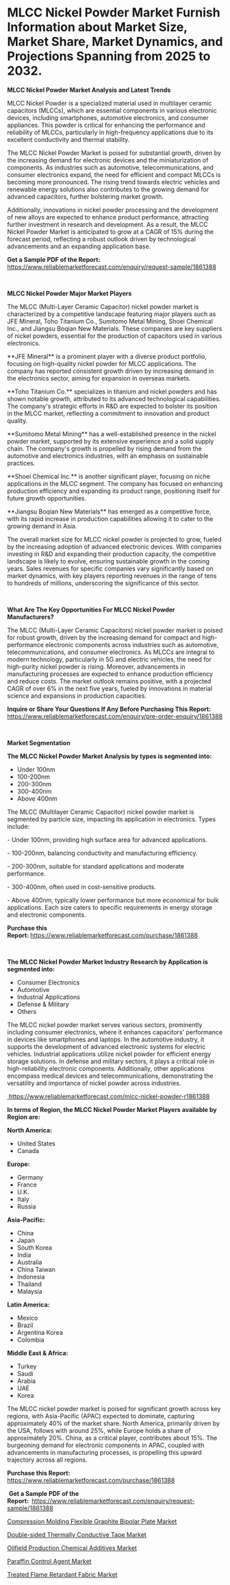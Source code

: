 <p><h1>MLCC Nickel Powder Market Furnish Information about Market Size, Market Share, Market Dynamics, and Projections Spanning from 2025 to 2032.</h1></p><p><strong>MLCC Nickel Powder Market Analysis and Latest Trends</strong></p>
<p><p>MLCC Nickel Powder is a specialized material used in multilayer ceramic capacitors (MLCCs), which are essential components in various electronic devices, including smartphones, automotive electronics, and consumer appliances. This powder is critical for enhancing the performance and reliability of MLCCs, particularly in high-frequency applications due to its excellent conductivity and thermal stability.</p><p>The MLCC Nickel Powder Market is poised for substantial growth, driven by the increasing demand for electronic devices and the miniaturization of components. As industries such as automotive, telecommunications, and consumer electronics expand, the need for efficient and compact MLCCs is becoming more pronounced. The rising trend towards electric vehicles and renewable energy solutions also contributes to the growing demand for advanced capacitors, further bolstering market growth.</p><p>Additionally, innovations in nickel powder processing and the development of new alloys are expected to enhance product performance, attracting further investment in research and development. As a result, the MLCC Nickel Powder Market is anticipated to grow at a CAGR of 15% during the forecast period, reflecting a robust outlook driven by technological advancements and an expanding application base.</p></p>
<p><strong>Get a Sample PDF of the Report:&nbsp;</strong> <a href="https://www.reliablemarketforecast.com/enquiry/request-sample/1861388?utm_campaign=1899&utm_medium=2&utm_source=Github&utm_content=ia&utm_term=03042025&utm_id=mlcc-nickel-powder">https://www.reliablemarketforecast.com/enquiry/request-sample/1861388</a></p>
<p>&nbsp;</p>
<p><strong>MLCC Nickel Powder Major Market Players</strong></p>
<p><p>The MLCC (Multi-Layer Ceramic Capacitor) nickel powder market is characterized by a competitive landscape featuring major players such as JFE Mineral, Toho Titanium Co., Sumitomo Metal Mining, Shoei Chemical Inc., and Jiangsu Boqian New Materials. These companies are key suppliers of nickel powders, essential for the production of capacitors used in various electronics.</p><p>**JFE Mineral** is a prominent player with a diverse product portfolio, focusing on high-quality nickel powder for MLCC applications. The company has reported consistent growth driven by increasing demand in the electronics sector, aiming for expansion in overseas markets.</p><p>**Toho Titanium Co.** specializes in titanium and nickel powders and has shown notable growth, attributed to its advanced technological capabilities. The company's strategic efforts in R&D are expected to bolster its position in the MLCC market, reflecting a commitment to innovation and product quality.</p><p>**Sumitomo Metal Mining** has a well-established presence in the nickel powder market, supported by its extensive experience and a solid supply chain. The company's growth is propelled by rising demand from the automotive and electronics industries, with an emphasis on sustainable practices.</p><p>**Shoei Chemical Inc.** is another significant player, focusing on niche applications in the MLCC segment. The company has focused on enhancing production efficiency and expanding its product range, positioning itself for future growth opportunities.</p><p>**Jiangsu Boqian New Materials** has emerged as a competitive force, with its rapid increase in production capabilities allowing it to cater to the growing demand in Asia.</p><p>The overall market size for MLCC nickel powder is projected to grow, fueled by the increasing adoption of advanced electronic devices. With companies investing in R&D and expanding their production capacity, the competitive landscape is likely to evolve, ensuring sustainable growth in the coming years. Sales revenues for specific companies vary significantly based on market dynamics, with key players reporting revenues in the range of tens to hundreds of millions, underscoring the significance of this sector.</p></p>
<p>&nbsp;</p>
<p><strong>What Are The Key Opportunities For MLCC Nickel Powder Manufacturers?</strong></p>
<p><p>The MLCC (Multi-Layer Ceramic Capacitors) nickel powder market is poised for robust growth, driven by the increasing demand for compact and high-performance electronic components across industries such as automotive, telecommunications, and consumer electronics. As MLCCs are integral to modern technology, particularly in 5G and electric vehicles, the need for high-purity nickel powder is rising. Moreover, advancements in manufacturing processes are expected to enhance production efficiency and reduce costs. The market outlook remains positive, with a projected CAGR of over 6% in the next five years, fueled by innovations in material science and expansions in production capacities.</p></p>
<p><strong>Inquire or Share Your Questions If Any Before Purchasing This Report:</strong> <a href="https://www.reliablemarketforecast.com/enquiry/pre-order-enquiry/1861388?utm_campaign=1899&utm_medium=2&utm_source=Github&utm_content=ia&utm_term=03042025&utm_id=mlcc-nickel-powder">https://www.reliablemarketforecast.com/enquiry/pre-order-enquiry/1861388</a></p>
<p>&nbsp;</p>
<p><strong>Market Segmentation</strong></p>
<p><strong>The MLCC Nickel Powder Market Analysis by types is segmented into:</strong></p>
<p><ul><li>Under 100nm</li><li>100-200nm</li><li>200-300nm</li><li>300-400nm</li><li>Above 400nm</li></ul></p>
<p><p>The MLCC (Multilayer Ceramic Capacitor) nickel powder market is segmented by particle size, impacting its application in electronics. Types include: </p><p>- Under 100nm, providing high surface area for advanced applications. </p><p>- 100-200nm, balancing conductivity and manufacturing efficiency. </p><p>- 200-300nm, suitable for standard applications and moderate performance. </p><p>- 300-400nm, often used in cost-sensitive products. </p><p>- Above 400nm, typically lower performance but more economical for bulk applications. Each size caters to specific requirements in energy storage and electronic components.</p></p>
<p><strong>Purchase this Report:&nbsp;</strong><a href="https://www.reliablemarketforecast.com/purchase/1861388?utm_campaign=1899&utm_medium=2&utm_source=Github&utm_content=ia&utm_term=03042025&utm_id=mlcc-nickel-powder">https://www.reliablemarketforecast.com/purchase/1861388</a></p>
<p>&nbsp;</p>
<p><strong>The MLCC Nickel Powder Market Industry Research by Application is segmented into:</strong></p>
<p><ul><li>Consumer Electronics</li><li>Automotive</li><li>Industrial Applications</li><li>Defense & Military</li><li>Others</li></ul></p>
<p><p>The MLCC nickel powder market serves various sectors, prominently including consumer electronics, where it enhances capacitors' performance in devices like smartphones and laptops. In the automotive industry, it supports the development of advanced electronic systems for electric vehicles. Industrial applications utilize nickel powder for efficient energy storage solutions. In defense and military sectors, it plays a critical role in high-reliability electronic components. Additionally, other applications encompass medical devices and telecommunications, demonstrating the versatility and importance of nickel powder across industries.</p></p>
<p><a href="https://www.reliablemarketforecast.com/mlcc-nickel-powder-r1861388?utm_campaign=1899&utm_medium=2&utm_source=Github&utm_content=ia&utm_term=03042025&utm_id=mlcc-nickel-powder">&nbsp;https://www.reliablemarketforecast.com/mlcc-nickel-powder-r1861388</a></p>
<p><strong>In terms of Region, the MLCC Nickel Powder Market Players available by Region are:</strong></p>
<p>
    <p> <strong> North America: </strong>
        <ul>
            <li>United States</li>
            <li>Canada</li>
        </ul>
        </p> 
    <p> <strong> Europe: </strong>
        <ul>
            <li>Germany</li>
            <li>France</li>
            <li>U.K.</li>
            <li>Italy</li>
            <li>Russia</li>
        </ul>
        </p> 
    <p> <strong> Asia-Pacific: </strong>
        <ul>
            <li>China</li>
            <li>Japan</li>
            <li>South Korea</li>
            <li>India</li>
            <li>Australia</li>
            <li>China Taiwan</li>
            <li>Indonesia</li>
            <li>Thailand</li>
            <li>Malaysia</li>
        </ul>
        </p> 
    <p> <strong> Latin America: </strong>
        <ul>
            <li>Mexico</li>
            <li>Brazil</li>
            <li>Argentina Korea</li>
            <li>Colombia</li>
        </ul>
        </p> 
    <p> <strong> Middle East & Africa: </strong>
        <ul>
            <li>Turkey</li>
            <li>Saudi</li>
            <li>Arabia</li>
            <li>UAE</li>
            <li>Korea</li>
        </ul>
    </p>
    </p>
<p><p>The MLCC nickel powder market is poised for significant growth across key regions, with Asia-Pacific (APAC) expected to dominate, capturing approximately 40% of the market share. North America, primarily driven by the USA, follows with around 25%, while Europe holds a share of approximately 20%. China, as a critical player, contributes about 15%. The burgeoning demand for electronic components in APAC, coupled with advancements in manufacturing processes, is propelling this upward trajectory across all regions.</p></p>
<p><strong>Purchase this Report: </strong><a href="https://www.reliablemarketforecast.com/purchase/1861388?utm_campaign=1899&utm_medium=2&utm_source=Github&utm_content=ia&utm_term=03042025&utm_id=mlcc-nickel-powder">https://www.reliablemarketforecast.com/purchase/1861388</a></p>
<p>&nbsp;<strong>Get a Sample PDF of the Report:&nbsp;&nbsp;</strong><a href="https://www.reliablemarketforecast.com/enquiry/request-sample/1861388?utm_campaign=1899&utm_medium=2&utm_source=Github&utm_content=ia&utm_term=03042025&utm_id=mlcc-nickel-powder">https://www.reliablemarketforecast.com/enquiry/request-sample/1861388</a></p>
<p><strong></strong></p>
<p><p><a href="https://github.com/sahoolipko6f/Market-Research-Report-List-1/blob/main/compression-molding-flexible-graphite-bipolar-plate-market.md?utm_campaign=1899&utm_medium=2&utm_source=Github&utm_content=ia&utm_term=03042025&utm_id=mlcc-nickel-powder">Compression Molding Flexible Graphite Bipolar Plate Market</a></p><p><a href="https://github.com/alawnhvicay/Market-Research-Report-List-1/blob/main/double-sided-thermally-conductive-tape-market.md?utm_campaign=1899&utm_medium=2&utm_source=Github&utm_content=ia&utm_term=03042025&utm_id=mlcc-nickel-powder">Double-sided Thermally Conductive Tape Market</a></p><p><a href="https://github.com/ranewknaller/Market-Research-Report-List-1/blob/main/oilfield-production-chemical-additives-market.md?utm_campaign=1899&utm_medium=2&utm_source=Github&utm_content=ia&utm_term=03042025&utm_id=mlcc-nickel-powder">Oilfield Production Chemical Additives Market</a></p><p><a href="https://github.com/rogetspate12/Market-Research-Report-List-1/blob/main/paraffin-control-agent-market.md?utm_campaign=1899&utm_medium=2&utm_source=Github&utm_content=ia&utm_term=03042025&utm_id=mlcc-nickel-powder">Paraffin Control Agent Market</a></p><p><a href="https://github.com/iontahoehlct/Market-Research-Report-List-1/blob/main/treated-flame-retardant-fabric-market.md?utm_campaign=1899&utm_medium=2&utm_source=Github&utm_content=ia&utm_term=03042025&utm_id=mlcc-nickel-powder">Treated Flame Retardant Fabric Market</a></p></p>